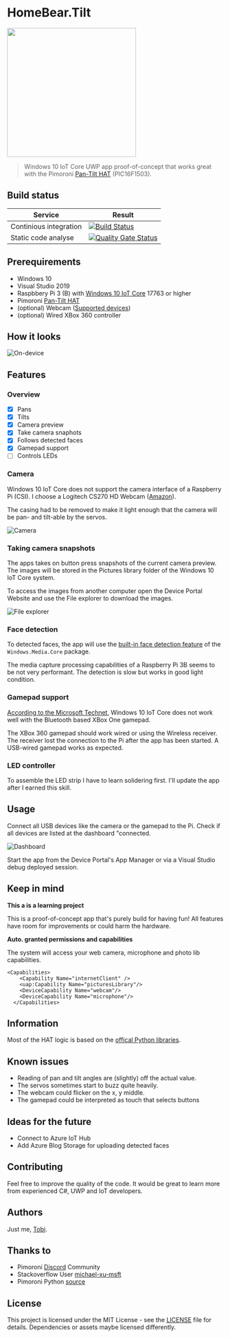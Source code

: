 # HomeBear.Tilt

<img src="docs/header.png" width="300" /> 

> Windows 10 IoT Core UWP app proof-of-concept that works great with the Pimoroni [Pan-Tilt HAT](https://shop.pimoroni.com/products/pan-tilt-hat) (PIC16F1503).

## Build status

|Service|Result|
|-|-|
|Continious integration|[![Build Status](https://tscholze.visualstudio.com/HomeBear.Tilt/_apis/build/status/tscholze.dotnet-iot-homebear-tilt?branchName=master)](https://tscholze.visualstudio.com/HomeBear.Tilt/_build/latest?definitionId=6&branchName=master)|
|Static code analyse|[![Quality Gate Status](https://sonarcloud.io/api/project_badges/measure?project=io.github.tscholze.homebear&metric=alert_status)](https://sonarcloud.io/dashboard?id=io.github.tscholze.homebear)|

## Prerequirements
- Windows 10
- Visual Studio 2019
- Raspbbery Pi 3 (B) with [Windows 10 IoT Core](https://developer.microsoft.com/en-us/windows/iot) 17763 or higher
- Pimoroni [Pan-Tilt HAT](https://shop.pimoroni.com/products/pan-tilt-hat)
- (optional) Webcam ([Supported devices](https://docs.microsoft.com/en-us/windows/iot-core/learn-about-hardware/hardwarecompatlist))
- (optional) Wired XBox 360 controller


## How it looks

![On-device](docs/on-device-screenshot.jpg)

## Features

### Overview

- [x] Pans
- [x] Tilts
- [x] Camera preview
- [x] Take camera snaphots
- [x] Follows detected faces
- [x] Gamepad support
- [ ] Controls LEDs

### Camera

Windows 10 IoT Core does not support the camera interface of a Raspberry Pi (CSI). I choose a Logitech CS270 HD Webcam ([Amazon](https://www.amazon.de/gp/product/B01BGBJ8Y0)).

The casing had to be removed to make it light enough that the camera will be pan- and tilt-able by the servos.

![Camera](docs/camera.jpg)

### Taking camera snapshots

The apps takes on button press snapshots of the current camera preview. The images will be stored in the Pictures library folder of the Windows 10 IoT Core system. 

To access the images from another computer open the Device Portal Website and use the File explorer to download the images.

![File explorer](docs/filexplorer.PNG)

### Face detection

To detected faces, the app will use the [built-in face detection feature](https://docs.microsoft.com/en-us/windows/uwp/audio-video-camera/scene-analysis-for-media-capture)  of the `Windows.Media.Core` package.

The media capture processing capabilities of a Raspberry Pi 3B seems to be not very performant. The detection is slow but works in good light condition.

### Gamepad support

[According to the Microsoft Technet](https://social.msdn.microsoft.com/Forums/en-US/73389c53-3cfd-43f2-8859-db5e5e8c5eb4/xbox-one-controller-for-windows-10-iot), Windows 10 IoT Core does not work well with the Bluetooth based XBox One gamepad.

The XBox 360 gamepad should work wired or using the Wireless receiver. The receiver lost the connection to the Pi after the app has been started. A USB-wired gamepad works as expected.

### LED controller

To assemble the LED strip I have to learn solidering first. I'll update the app after I earned this skill.

## Usage

Connect all USB devices like the camera or the gamepad to the Pi. Check if all devices are listed at the dashboard "connected.

![Dashboard](docs/dashboard-devices.jpg)

Start the app from the Device Portal's App Manager or via a Visual Studio debug deployed session.

## Keep in mind

**This a is a learning project**

This is a proof-of-concept app that's purely build for having fun! All features have room for improvements or could harm the hardware.

**Auto. granted permissions and capabilities**

The system will access your web camera, microphone and photo lib capabilities.

```
<Capabilities>
    <Capability Name="internetClient" />
    <uap:Capability Name="picturesLibrary"/>
    <DeviceCapability Name="webcam"/>
    <DeviceCapability Name="microphone"/>
  </Capabilities>
  ```

## Information

Most of the HAT logic is based on the [offical Python libraries](https://github.com/pimoroni/pantilt-hat/blob/master/library/pantilthat/pantilt.py).

## Known issues

- Reading of pan and tilt angles are (slightly) off the actual value.
- The servos sometimes start to buzz quite heavily. 
- The webcam could flicker on the x, y middle.
- The gamepad could be interpreted as touch that selects buttons

## Ideas for the future

- Connect to Azure IoT Hub
- Add Azure Blog Storage for uploading detected faces

## Contributing

Feel free to improve the quality of the code. It would be great to learn more from experienced C#, UWP and IoT developers.

## Authors

Just me, [Tobi]([https://tscholze.github.io).


## Thanks to

* Pimoroni [Discord](https://discordapp.com/invite/hr93ByC) Community
* Stackoverflow User [michael-xu-msft](https://stackoverflow.com/users/8546089/)
* Pimoroni Python [source](https://github.com/pimoroni/pantilt-hat/blob/master/library/pantilthat/pantilt.py)

## License

This project is licensed under the MIT License - see the [LICENSE](LICENSE.md) file for details.
Dependencies or assets maybe licensed differently.
